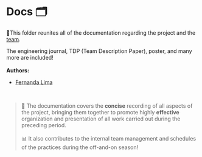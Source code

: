 # Docs 🗂️
📜This folder reunites all of the documentation regarding the project and the [team](https://www.instagram.com/fran_robots/). <br>

The engineering journal, TDP (Team Description Paper), poster, and many more are included!
<br>
<br>
**Authors:**
* [Fernanda Lima](https://www.instagram.com/ferdilima_/) <br>
<br>

> 📓 The documentation covers the **concise** recording of all aspects of the project, bringing them together to promote highly **effective** organization and presentation of all work carried out during the preceding period. <br> <br>
📊 It also contributes to the internal team management and schedules of the practices during the off-and-on season! 
